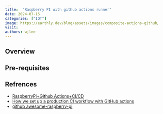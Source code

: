 ```yaml
---
title:  "Raspberry PI with github actions runner"
date: 2024-07-15
categories: ["IOT"]
image: https://earthly.dev/blog/assets/images/composite-actions-github/workflow.png
visit:
authors: wjlee
---
```


## Overview



## Pre-requisites


## Refrences
* [RaspberryPi+Github Actions+CI/CD](https://pabluc.medium.com/raspberrypi-github-actions-ci-cd-1dc098b4c7d3)
* [How we set up a production CI workflow with GitHub actions](https://insights.project-a.com/how-we-set-up-a-production-ci-workflow-with-github-actions/)
* [github awesome-raspberry-pi](https://github.com/thibmaek/awesome-raspberry-pi)
